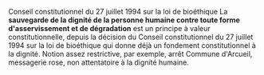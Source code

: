 Conseil constitutionnel du 27 juillet 1994 sur la loi de bioéthique
La **sauvegarde de la dignité de la personne humaine contre toute forme d'asservissement et de dégradation** est un principe à valeur constitutionnelle, depuis la décision du Conseil constitutionnel du 27 juillet 1994 sur la loi de bioéthique qui donne déjà un fondement constitutionnel à la dignité. Notion assez restrictive, par exemple, arrêt Commune d'Arcueil, messagerie rose, non attentatoire à la dignité humaine.